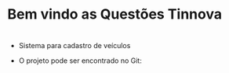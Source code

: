 # Bem vindo as Questões Tinnova
# 

- Sistema para cadastro de veículos

- O projeto pode ser encontrado no Git:








